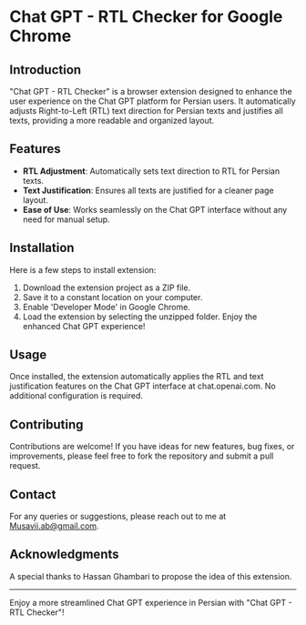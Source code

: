 # Chat GPT - RTL Checker for Google Chrome

## Introduction
"Chat GPT - RTL Checker" is a browser extension designed to enhance the user experience on the Chat GPT platform for Persian users. It automatically adjusts Right-to-Left (RTL) text direction for Persian texts and justifies all texts, providing a more readable and organized layout.

## Features
- **RTL Adjustment**: Automatically sets text direction to RTL for Persian texts.
- **Text Justification**: Ensures all texts are justified for a cleaner page layout.
- **Ease of Use**: Works seamlessly on the Chat GPT interface without any need for manual setup.

## Installation
Here is a few steps to install extension:
1. Download the extension project as a ZIP file.
2. Save it to a constant location on your computer.
3. Enable 'Developer Mode' in Google Chrome.
4. Load the extension by selecting the unzipped folder.
Enjoy the enhanced Chat GPT experience!

## Usage
Once installed, the extension automatically applies the RTL and text justification features on the Chat GPT interface at chat.openai.com. No additional configuration is required.

## Contributing
Contributions are welcome! If you have ideas for new features, bug fixes, or improvements, please feel free to fork the repository and submit a pull request.

## Contact
For any queries or suggestions, please reach out to me at Musavii.ab@gmail.com.

## Acknowledgments
A special thanks to Hassan Ghambari to propose the idea of this extension.

---

Enjoy a more streamlined Chat GPT experience in Persian with "Chat GPT - RTL Checker"!
